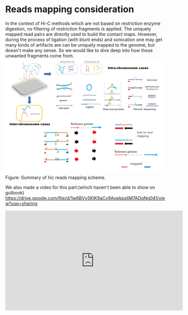 # Reads mapping consideration
In the context of Hi-C methods which are not based on restriction enzyme digestion, no filtering of restriction fragments is applied. The uniquely mapped read pairs are directly used to build the contact maps. However, during the process of ligation (with blunt ends) and sonication one may get many kinds of artifacts are can be uniquely mapped to the genome, but doesn't make any sense. So we would like to dive deep into how these unwanted fragments come from. <br>
![](/assets/Overall.jpg)
Figure: Summary of hic reads mapping scheme.


We also made a video for this part:(which haven't been able to show on gutbook)
https://drive.google.com/file/d/1w6BVy5KlK9aCv9AoekpsljM7ADqNg041/view?usp=sharing 

<iframe width="560" height="315" src="https://www.youtube.com/embed/6XNdbuALqOs" frameborder="0" allow="autoplay; encrypted-media" allowfullscreen></iframe>